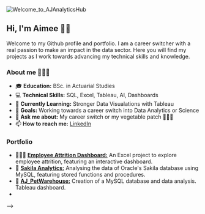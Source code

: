 
![Welcome_to_AJAnalyticsHub](https://github.com/AJAnalyticsHub/AJAnalyticsHub/assets/168544313/9cebd800-5d35-4dc5-9d1b-6a6e0c330723)

## Hi, I'm Aimee 👋🏻

Welcome to my Github profile and portfolio.
I am a career switcher with a real passion to make an impact in the data sector.
Here you will find my projects as I work towards advancing my technical skills and knowledge.

### About me 👩🏻‍💻
 
- 🎓 **Education:** BSc. in Actuarial Studies
- 💻 **Technical Skills:** SQL, Excel, Tableau, AI, Dashboards
- 🌱 **Currently Learning:** Stronger Data Visualations with Tableau
- 🎯 **Goals:** Working towards a career switch into Data Analytics or Science
- 💬 **Ask me about:** My career switch or my vegetable patch 👩🏻‍🌾
- 📫 **How to reach me:** [LinkedIn](https://www.linkedin.com/in/aimee-j-carter/)

### Portfolio 

- 👩🏻‍💼 [**Employee Attrition Dashboard:**](https://github.com/AJAnalyticsHub/Employee_Attrition) An Excel project to explore employee attrition, featuring an interactive dashboard.
- 📀 [**Sakila Analytics:**](https://github.com/AJAnalyticsHub/SakilaAnalytics) Analysing the data of Oracle's Sakila database using MySQL, featuring stored functions and procedures.
- 🐩 [**AJ_PetWarehouse:**](https://github.com/AJAnalyticsHub/AJ_Petwarehouse) Creation of a MySQL database and data analysis. Tableau dashboard.
- 

-->
